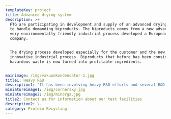 ```yaml
---
templateKey: project
title: Advanced drying system
description: >+
  FTG are participating in development and supply of an advanced drying system
  to handle demanding biproducts. The biproducts comes from a new advanced and
  very environmentally friendly industrial process developed a European
  company.  


  The drying process developed especially for the customer and the new
  innovative industrial process. Biproducts that before has been considered
  hazardous waste is now turned into profitable ingredients. 


mainimage: /img/vakuumkondensator-1.jpg
title1: Heavy R&D
description1: "It has been involving heavy R&D efforts and several R&D test trials in both Norway and in another EU countries\r\n\n\r\n\nThe customer has invested a lot in developing a new revolutionary industrial process. The process convert biproducts that has no commercial use into bio-chemicals that can be used as ingredients in different applications. Both the main industrial process and the handling of biproducts are good examples of circular economy, making the world a little greener."
miniatureimage1: /img/cornersky.jpg
miniatureimage2: /img/minorga.jpg
title2: Contact us for information about our test facilities
description2: \-
category: Protein Recycling
---
```


